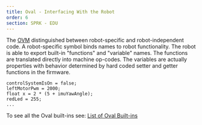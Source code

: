 ```yaml
---
title: Oval - Interfacing With the Robot
order: 6
section: SPRK - EDU
---
```


The [OVM](/sprk-edu/oval-oval-virtual-machine) distinguished between robot-specific and robot-independent code. A robot-specific symbol binds names to robot functionality. The robot is able to export built-in "functions" and "variable" names. The functions are translated directly into machine op-codes. The variables are actually properties with behavior determined by hard coded setter and getter functions in the firmware. 

```
controlSystemIsOn = false;
leftMotorPwm = 2000;
float x = 2 * (5 + imuYawAngle);
redLed = 255;
...
```

To see all the Oval built-ins see: [List of Oval Built-ins](/sprk-edu/oval-list-of-oval-built-ins)